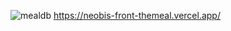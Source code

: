 
![mealdb](https://github.com/katyakan/neobis_front_themeal/assets/106536102/42646cb4-4845-4da3-9057-1c1b1214bdae)
https://neobis-front-themeal.vercel.app/
